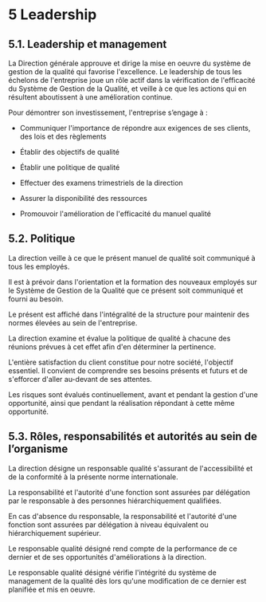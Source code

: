 # 5 Leadership

## 5.1. Leadership et management

   La Direction générale approuve et dirige la mise en oeuvre du système de gestion de la qualité qui favorise l'excellence.
Le leadership de tous les échelons de l'entreprise joue un rôle actif dans la vérification de l'efficacité du Système de Gestion de la Qualité, et veille à ce que les actions qui en résultent aboutissent à une amélioration continue.


   Pour démontrer son investissement, l'entreprise s’engage à :

- Communiquer l'importance de répondre aux exigences de ses clients, des lois et des règlements

- Établir des objectifs de qualité

- Établir une politique de qualité

- Effectuer des examens trimestriels de la direction

- Assurer la disponibilité des ressources

- Promouvoir l'amélioration de l'efficacité du manuel qualité


## 5.2. Politique

   La direction veille à ce que le présent manuel de qualité soit communiqué à
tous les employés.

  Il est à prévoir dans l'orientation et la formation des nouveaux employés sur
le Système de Gestion de la Qualité que ce présent soit communiqué et fourni au
besoin.

  Le présent est affiché dans l'intégralité de la structure pour maintenir des
normes élevées au sein de l'entreprise.

  La direction examine et évalue la politique de qualité à chacune des réunions
prévues à cet effet afin d'en déterminer la pertinence.

  L'entière satisfaction du client constitue pour notre société, l'objectif
essentiel. Il convient de comprendre ses besoins présents et futurs et de
s'efforcer d'aller au-devant de ses attentes.

  Les risques sont évalués continuellement, avant et pendant la gestion d'une
opportunité, ainsi que pendant la réalisation répondant à cette même
opportunité.


## 5.3. Rôles, responsabilités et autorités au sein de l’organisme

  La direction désigne un responsable qualité s'assurant de l'accessibilité et
de la conformité à la présente norme internationale.

  La responsabilité et l'autorité d'une fonction sont assurées par délégation
par le responsable à des personnes hiérarchiquement qualifiées.

  En cas d'absence du responsable, la responsabilité et l'autorité d'une
fonction sont assurées par délégation à niveau équivalent ou hiérarchiquement
supérieur.

  Le responsable qualité désigné rend compte de la performance de ce dernier et
de ses opportunités d'améliorations à la direction.

  Le responsable qualité désigné vérifie l'intégrité du système de management de
la qualité dès lors qu'une modification de ce dernier est planifiée et mis en
oeuvre.
